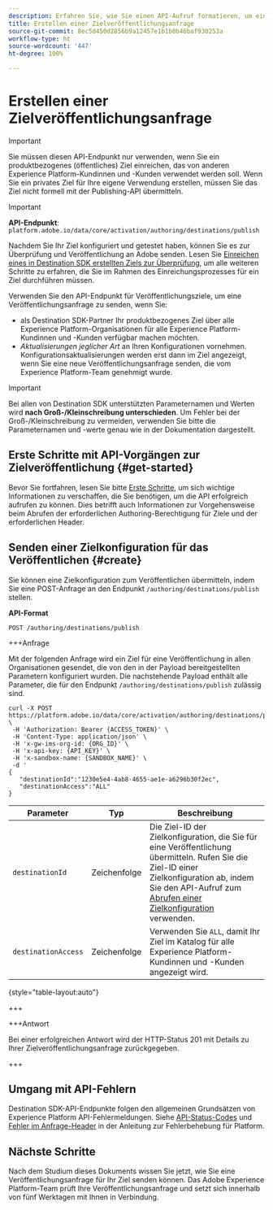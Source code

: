 ```yaml
---
description: Erfahren Sie, wie Sie einen API-Aufruf formatieren, um eine Anfrage zur Veröffentlichung über Adobe Experience Platform Destination SDK zu senden.
title: Erstellen einer Zielveröffentlichungsanfrage
source-git-commit: 8ec5d450d2856b9a12457e1b1b0b46baf930253a
workflow-type: ht
source-wordcount: '447'
ht-degree: 100%

---
```



# Erstellen einer Zielveröffentlichungsanfrage

>[!IMPORTANT]
>
>Sie müssen diesen API-Endpunkt nur verwenden, wenn Sie ein produktbezogenes (öffentliches) Ziel einreichen, das von anderen Experience Platform-Kundinnen und -Kunden verwendet werden soll. Wenn Sie ein privates Ziel für Ihre eigene Verwendung erstellen, müssen Sie das Ziel nicht formell mit der Publishing-API übermitteln.

>[!IMPORTANT]
>
>**API-Endpunkt**: `platform.adobe.io/data/core/activation/authoring/destinations/publish`

Nachdem Sie Ihr Ziel konfiguriert und getestet haben, können Sie es zur Überprüfung und Veröffentlichung an Adobe senden. Lesen Sie [Einreichen eines in Destination SDK erstellten Ziels zur Überprüfung](../guides/submit-destination.md), um alle weiteren Schritte zu erfahren, die Sie im Rahmen des Einreichungsprozesses für ein Ziel durchführen müssen.

Verwenden Sie den API-Endpunkt für Veröffentlichungsziele, um eine Veröffentlichungsanfrage zu senden, wenn Sie:

* als Destination SDK-Partner Ihr produktbezogenes Ziel über alle Experience Platform-Organisationen für alle Experience Platform-Kundinnen und -Kunden verfügbar machen möchten.
* *Aktualisierungen jeglicher Art* an Ihren Konfigurationen vornehmen. Konfigurationsaktualisierungen werden erst dann im Ziel angezeigt, wenn Sie eine neue Veröffentlichungsanfrage senden, die vom Experience Platform-Team genehmigt wurde.

>[!IMPORTANT]
>
>Bei allen von Destination SDK unterstützten Parameternamen und Werten wird **nach Groß-/Kleinschreibung unterschieden**. Um Fehler bei der Groß-/Kleinschreibung zu vermeiden, verwenden Sie bitte die Parameternamen und -werte genau wie in der Dokumentation dargestellt.

## Erste Schritte mit API-Vorgängen zur Zielveröffentlichung {#get-started}

Bevor Sie fortfahren, lesen Sie bitte [Erste Schritte](../getting-started.md), um sich wichtige Informationen zu verschaffen, die Sie benötigen, um die API erfolgreich aufrufen zu können. Dies betrifft auch Informationen zur Vorgehensweise beim Abrufen der erforderlichen Authoring-Berechtigung für Ziele und der erforderlichen Header.

## Senden einer Zielkonfiguration für das Veröffentlichen {#create}

Sie können eine Zielkonfiguration zum Veröffentlichen übermitteln, indem Sie eine POST-Anfrage an den Endpunkt `/authoring/destinations/publish` stellen.

**API-Format**

```http
POST /authoring/destinations/publish
```

+++Anfrage

Mit der folgenden Anfrage wird ein Ziel für eine Veröffentlichung in allen Organisationen gesendet, die von den in der Payload bereitgestellten Parametern konfiguriert wurden. Die nachstehende Payload enthält alle Parameter, die für den Endpunkt `/authoring/destinations/publish` zulässig sind.

```shell
curl -X POST https://platform.adobe.io/data/core/activation/authoring/destinations/publish \
 -H 'Authorization: Bearer {ACCESS_TOKEN}' \
 -H 'Content-Type: application/json' \
 -H 'x-gw-ims-org-id: {ORG_ID}' \
 -H 'x-api-key: {API_KEY}' \
 -H 'x-sandbox-name: {SANDBOX_NAME}' \
 -d '
{
   "destinationId":"1230e5e4-4ab8-4655-ae1e-a6296b30f2ec",
   "destinationAccess":"ALL"
}
```

| Parameter | Typ | Beschreibung |
|---------|----------|------|
| `destinationId` | Zeichenfolge | Die Ziel-ID der Zielkonfiguration, die Sie für eine Veröffentlichung übermitteln. Rufen Sie die Ziel-ID einer Zielkonfiguration ab, indem Sie den API-Aufruf zum [Abrufen einer Zielkonfiguration](../authoring-api/destination-configuration/retrieve-destination-configuration.md) verwenden. |
| `destinationAccess` | Zeichenfolge | Verwenden Sie `ALL`, damit Ihr Ziel im Katalog für alle Experience Platform-Kundinnen und -Kunden angezeigt wird. |

{style="table-layout:auto"}

+++

+++Antwort

Bei einer erfolgreichen Antwort wird der HTTP-Status 201 mit Details zu Ihrer Zielveröffentlichungsanfrage zurückgegeben.

+++

## Umgang mit API-Fehlern

Destination SDK-API-Endpunkte folgen den allgemeinen Grundsätzen von Experience Platform API-Fehlermeldungen. Siehe [API-Status-Codes](../../../landing/troubleshooting.md#api-status-codes) und [Fehler im Anfrage-Header](../../../landing/troubleshooting.md#request-header-errors) in der Anleitung zur Fehlerbehebung für Platform.

## Nächste Schritte

Nach dem Studium dieses Dokuments wissen Sie jetzt, wie Sie eine Veröffentlichungsanfrage für Ihr Ziel senden können. Das Adobe Experience Platform-Team prüft Ihre Veröffentlichungsanfrage und setzt sich innerhalb von fünf Werktagen mit Ihnen in Verbindung.